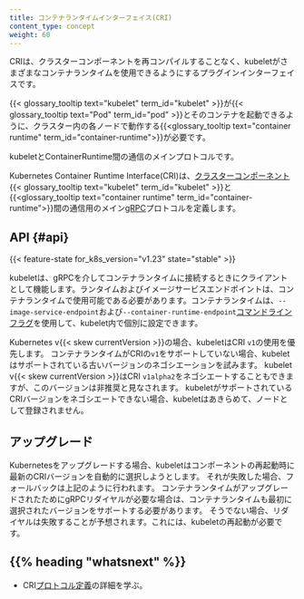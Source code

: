 ```yaml
---
title: コンテナランタイムインターフェイス(CRI)
content_type: concept
weight: 60
---
```


<!-- overview -->

CRIは、クラスターコンポーネントを再コンパイルすることなく、kubeletがさまざまなコンテナランタイムを使用できるようにするプラグインインターフェイスです。

{{< glossary_tooltip text="kubelet" term_id="kubelet" >}}が{{< glossary_tooltip text="Pod" term_id="pod" >}}とそのコンテナを起動できるように、クラスター内の各ノードで動作する{{<glossary_tooltip text="container runtime" term_id="container-runtime">}}が必要です。

kubeletとContainerRuntime間の通信のメインプロトコルです。

Kubernetes Container Runtime Interface(CRI)は、[クラスターコンポーネント](/ja/docs/concepts/overview/components/#node-components){{< glossary_tooltip text="kubelet" term_id="kubelet" >}}と{{<glossary_tooltip text="container runtime" term_id="container-runtime">}}間の通信用のメイン[gRPC](/ja/docs/concepts/overview/components/#node-components)プロトコルを定義します。

<!-- body -->

## API {#api}

{{< feature-state for_k8s_version="v1.23" state="stable" >}}

kubeletは、gRPCを介してコンテナランタイムに接続するときにクライアントとして機能します。ランタイムおよびイメージサービスエンドポイントは、コンテナランタイムで使用可能である必要があります。コンテナランタイムは、`--image-service-endpoint`および`--container-runtime-endpoint`[コマンドラインフラグ](/ja/docs/reference/command-line-tools-reference/kubelet)を使用して、kubelet内で個別に設定できます。

Kubernetes v{{< skew currentVersion >}}の場合、kubeletはCRI `v1`の使用を優先します。
コンテナランタイムがCRIの`v1`をサポートしていない場合、kubeletはサポートされている古いバージョンのネゴシエーションを試みます。
kubelet v{{< skew currentVersion >}}はCRI `v1alpha2`をネゴシエートすることもできますが、このバージョンは非推奨と見なされます。
kubeletがサポートされているCRIバージョンをネゴシエートできない場合、kubeletはあきらめて、ノードとして登録されません。

## アップグレード

Kubernetesをアップグレードする場合、kubeletはコンポーネントの再起動時に最新のCRIバージョンを自動的に選択しようとします。
それが失敗した場合、フォールバックは上記のように行われます。
コンテナランタイムがアップグレードされたためにgRPCリダイヤルが必要な場合は、コンテナランタイムも最初に選択されたバージョンをサポートする必要があります。
そうでない場合、リダイヤルは失敗することが予想されます。これには、kubeletの再起動が必要です。

## {{% heading "whatsnext" %}}

- CRI[プロトコル定義](https://github.com/kubernetes/cri-api/blob/c75ef5b/pkg/apis/runtime/v1/api.proto)の詳細を学ぶ。
